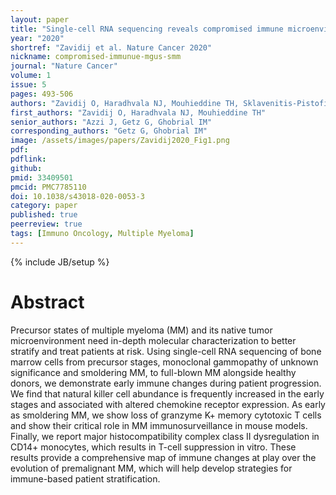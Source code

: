 ```yaml
---
layout: paper
title: "Single-cell RNA sequencing reveals compromised immune microenvironment in precursor stages of multiple myeloma"
year: "2020"
shortref: "Zavidij et al. Nature Cancer 2020"
nickname: compromised-immunue-mgus-smm
journal: "Nature Cancer"
volume: 1
issue: 5
pages: 493-506
authors: "Zavidij O, Haradhvala NJ, Mouhieddine TH, Sklavenitis-Pistofidis R, Cai S, Reidy M, Rahmat M, Flaifel A, Ferland B, Su NK, Agius MP, Park J, Manier S, Bustoros M, Huynh D, Capelletti M, Berrios B, Liu CJ, He MX, Braggio E, Fonseca R, Maruvka Y, Guerriero JL, Goldman M, van Allen E, McCarroll SA, Azzi J, Getz G, Ghobrial IM"
first_authors: "Zavidij O, Haradhvala NJ, Mouhieddine TH"
senior_authors: "Azzi J, Getz G, Ghobrial IM"
corresponding_authors: "Getz G, Ghobrial IM"
image: /assets/images/papers/Zavidij2020_Fig1.png
pdf: 
pdflink:
github:
pmid: 33409501
pmcid: PMC7785110
doi: 10.1038/s43018-020-0053-3
category: paper
published: true
peerreview: true
tags: [Immuno Oncology, Multiple Myeloma]
---
```

{% include JB/setup %}

# Abstract

Precursor states of multiple myeloma (MM) and its native tumor microenvironment need in-depth molecular characterization to better stratify and treat patients at risk. Using single-cell RNA sequencing of bone marrow cells from precursor stages, monoclonal gammopathy of unknown significance and smoldering MM, to full-blown MM alongside healthy donors, we demonstrate early immune changes during patient progression. We find that natural killer cell abundance is frequently increased in the early stages and associated with altered chemokine receptor expression. As early as smoldering MM, we show loss of granzyme K+ memory cytotoxic T cells and show their critical role in MM immunosurveillance in mouse models. Finally, we report major histocompatibility complex class II dysregulation in CD14+ monocytes, which results in T-cell suppression in vitro. These results provide a comprehensive map of immune changes at play over the evolution of premalignant MM, which will help develop strategies for immune-based patient stratification.





